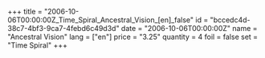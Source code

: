 +++
title = "2006-10-06T00:00:00Z_Time_Spiral_Ancestral_Vision_[en]_false"
id = "bccedc4d-38c7-4bf3-9ca7-4febd6c49d3d"
date = "2006-10-06T00:00:00Z"
name = "Ancestral Vision"
lang = ["en"]
price = "3.25"
quantity = 4
foil = false
set = "Time Spiral"
+++
